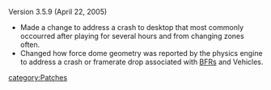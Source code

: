 Version 3.5.9 (April 22, 2005)

- Made a change to address a crash to desktop that most commonly
  occourred after playing for several hours and from changing zones
  often.
- Changed how force dome geometry was reported by the physics engine
  to address a crash or framerate drop associated with
  [BFRs](BFR.md) and Vehicles.

[category:Patches](category:Patches.md)
